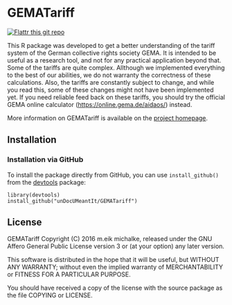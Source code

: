 # GEMATariff

[![Flattr this git repo](https://api.flattr.com/button/flattr-badge-large.png)](https://flattr.com/submit/auto?user_id=m.eik&url=https://github.com/unDocUMeantIt/GEMATariff&title=GEMATariff&language=en_GB&tags=github&category=software)

This R package was developed to get a better understanding of the tariff system of the
German collective rights society GEMA. It is intended to be useful as a research tool, and
not for any practical application beyond that. Some of the tariffs are quite complex.
Allthough we implemented everything to the best of our abilities, we do not warranty the
correctness of these calculations. Also, the tariffs are constantly subject to change, and while
you read this, some of these changes might not have been implemented yet. If you need
reliable feed back on these tariffs, you should try the official GEMA online calculator
(https://online.gema.de/aidaos/) instead.

More information on GEMATariff is available on the [project homepage](https://www.c3s.cc).

## Installation

### Installation via GitHub

To install the package directly from GitHub, you can use `install_github()` from the [devtools](https://github.com/hadley/devtools) package:

```
library(devtools)
install_github("unDocUMeantIt/GEMATariff")
```

## License

GEMATariff Copyright (C) 2016 m.eik michalke, released under the
GNU Affero General Public License version 3 or (at your option) any later version.

This software is distributed in the hope that it will be useful, but
WITHOUT ANY WARRANTY; without even the implied warranty of MERCHANTABILITY
or FITNESS FOR A PARTICULAR PURPOSE.

You should have received a copy of the license with the
source package as the file COPYING or LICENSE.
